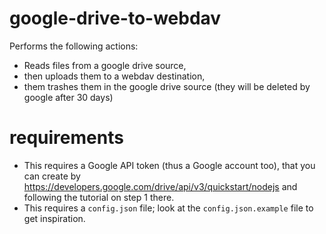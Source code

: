 google-drive-to-webdav
===

Performs the following actions:

- Reads files from a google drive source,
- then uploads them to a webdav destination,
- them trashes them in the google drive source (they will be deleted by google
  after 30 days)

requirements
===

- This requires a Google API token (thus a Google account too), that you can
  create by https://developers.google.com/drive/api/v3/quickstart/nodejs and
  following the tutorial on step 1 there.
- This requires a `config.json` file; look at the `config.json.example` file to
  get inspiration.
